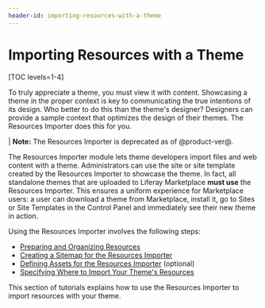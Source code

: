 ```yaml
---
header-id: importing-resources-with-a-theme
---
```


# Importing Resources with a Theme

[TOC levels=1-4]

To truly appreciate a theme, you must view it with content. Showcasing a theme 
in the proper context is key to communicating the true intentions of its design.
Who better to do this than the theme's designer? Designers can provide a sample
context that optimizes the design of their themes. The Resources Importer does
this for you. 

| **Note:** The Resources Importer is deprecated as of @product-ver@.

The Resources Importer module lets theme developers import files and web content
with a theme. Administrators can use the site or site template created by the
Resources Importer to showcase the theme. In fact, all standalone themes that
are uploaded to Liferay Marketplace **must use** the Resources Importer. This
ensures a uniform experience for Marketplace users: a user can download a theme
from Marketplace, install it, go to Sites or Site Templates in the Control Panel
and immediately see their new theme in action. 

Using the Resources Importer involves the following steps:

- [Preparing and Organizing  Resources](/docs/7-1/tutorials/-/knowledge_base/t/preparing-and-organizing-web-content-for-the-resources-importer)
- [Creating a Sitemap for the Resources Importer](/docs/7-1/tutorials/-/knowledge_base/t/creating-a-sitemap-for-the-resources-importer)
- [Defining Assets for the Resources Importer](/docs/7-1/tutorials/-/knowledge_base/t/defining-assets-for-the-resources-importer) (optional)
- [Specifying Where to Import Your Theme's Resources](/docs/7-1/tutorials/-/knowledge_base/t/specifying-where-to-import-your-themes-resources) 

This section of tutorials explains how to use the Resources Importer to import 
resources with your theme. 
